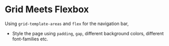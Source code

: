 
# Grid Meets Flexbox

Using `grid-template-areas` and `flex` for the navigation bar,
- Style the page using `padding`, `gap`, different background colors, different font-families etc.

 
